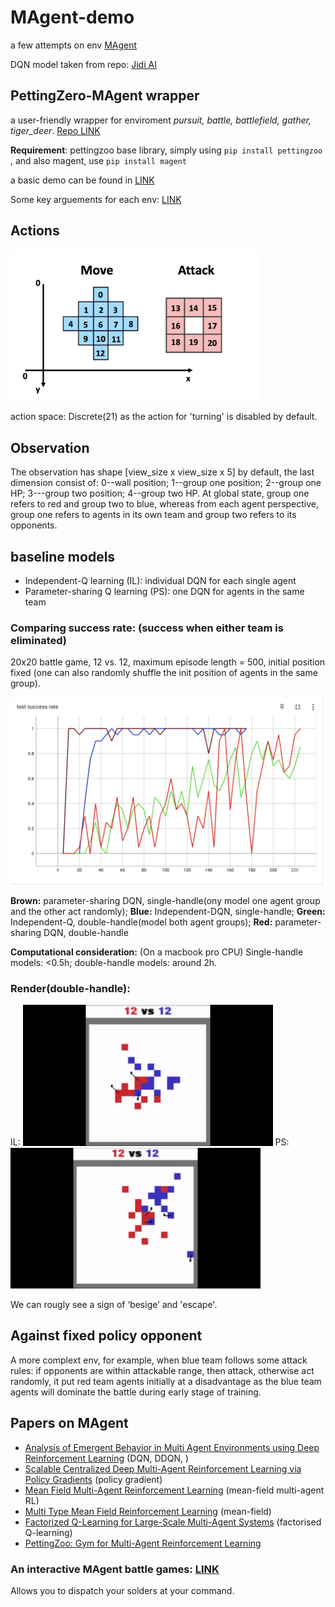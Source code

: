 # MAgent-demo

a few attempts on env [MAgent](https://github.com/PettingZoo-Team/MAgent) 

DQN model taken from repo: [Jidi AI](https://github.com/jidiai/ai_lib/tree/master/examples/algo/dqn)

## PettingZero-MAgent wrapper

a user-friendly wrapper for enviroment *pursuit, battle, battlefield, gather, tiger_deer*. [Repo LINK](https://github.com/PettingZoo-Team/PettingZoo/tree/master/pettingzoo/magent)

**Requirement**: pettingzoo base library, simply using `pip install pettingzoo `, and also magent, use `pip install magent`


a basic demo can be found in [LINK](https://github.com/YanSong97/MAgent-demo/blob/main/Demo%20of%20PettingZero-MAgent.py)

Some key arguements for each env: [LINK](https://www.pettingzoo.ml/magent)

## Actions

<img src = 'https://github.com/YanSong97/MAgent-demo/blob/main/plot/action1.png' width  = 400>

action space: Discrete(21) as the action for 'turning' is disabled by default.

## Observation

The observation has shape [view_size x view_size x 5] by default, the last dimension consist of: 0--wall position; 1--group one position; 2--group one HP; 3---group two position; 4--group two HP. At global state, group one refers to red and group two to blue, whereas from each agent perspective, group one refers to agents in its own team and group two refers to its opponents.

## baseline models

* Independent-Q learning  (IL): individual DQN for each single agent
* Parameter-sharing Q learning  (PS): one DQN for agents in the same team

### Comparing success rate: (success when either team is eliminated)

20x20 battle game, 12 vs. 12, maximum episode length = 500, initial position fixed (one can also randomly shuffle the init position of agents in the same group).

<img src = 'https://github.com/YanSong97/MAgent-demo/blob/main/plot/battle-20x20%20comparison.png' width = 500>

**Brown:** parameter-sharing DQN, single-handle(ony model one agent group and the other act randomly); **Blue:** Independent-DQN, single-handle; **Green:** Independent-Q, double-handle(model both agent groups); **Red:** parameter-sharing DQN, double-handle 

**Computational consideration:** (On a macbook pro CPU) Single-handle models: <0.5h; double-handle models: around 2h.



### Render(double-handle):

IL: <img src = 'https://github.com/YanSong97/MAgent-demo/blob/main/plot/double-20x20-IL.gif' width = 400>  PS: <img src = https://github.com/YanSong97/MAgent-demo/blob/main/plot/double-20x20-PSdqn.gif width = 400>

We can rougly see a sign of ‘besige’ and 'escape'. 

## Against fixed policy opponent

A more complext env, for example, when blue team follows some attack rules: if opponents are within attackable range, then attack,  otherwise act randomly, it put red team agents initially at a disadvantage as the blue team agents will dominate the battle during early stage of training.



## Papers on MAgent

* [Analysis of Emergent Behavior in Multi Agent Environments
using Deep Reinforcement Learning](https://ashwinipokle.github.io/assets/docs/234_final_report.pdf) (DQN, DDQN, )
* [Scalable Centralized Deep Multi-Agent
Reinforcement Learning via Policy Gradients](https://arxiv.org/pdf/1805.08776.pdf) (policy gradient)
* [Mean Field Multi-Agent Reinforcement Learning](http://proceedings.mlr.press/v80/yang18d/yang18d.pdf) (mean-field multi-agent RL)
* [Multi Type Mean Field Reinforcement Learning](https://arxiv.org/pdf/2002.02513.pdf) (mean-field)
* [Factorized Q-Learning for Large-Scale Multi-Agent Systems](https://arxiv.org/pdf/1809.03738.pdf) (factorised Q-learning)
* [PettingZoo: Gym for Multi-Agent Reinforcement
Learning](https://arxiv.org/pdf/2009.14471.pdf)


### An interactive MAgent battle games: [LINK](https://github.com/PettingZoo-Team/MAgent/blob/master/examples/show_battle_game.py)

Allows you to dispatch your solders at your command.


